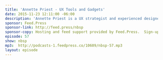 ```yaml
---
title: 'Annette Priest - UX Tools and Gadgets'
date: 2015-11-23 12:11:00 -06:00
description: 'Annette Priest is a UX strategist and experienced designer and researcher. Her work spans device types and industries: mobile, IoT, health, travel, communications, security, finance, and government. She stops by the show to talk tips for UX research and tools you should have along.'
sponsor: Feed.Press
sponsor-link: http://feed.press/nbsp
sponsor-copy: Hosting and feed support provided by Feed.Press.  Sign-up today and try FeedPress on a 14 day trial (no contracts or commitments). Use promo code *nbsp* during checkout to get 10% off your first year.
episode: 57
show: nbsp
mp3:  http://podcasts-1.feedpress.co/10609/nbsp-57.mp3
layout: episode
---
```

